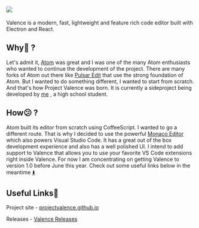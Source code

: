 # <img src="https://github.com/ProjectValence/.github/blob/main/Profile%20Banner.png" />

Valence is a modern, fast, lightweight and feature rich code editor built with Electron and React. 

## Why:thinking: ?
Let's admit it, [Atom](https://github.blog/2022-06-08-sunsetting-atom/) was great and I was one of the many Atom enthusiasts who wanted to continue the development of the 
project. There are many forks of Atom out there like [Pulsar Edit](https://pulsar-edit.dev) that use the strong foundation of Atom. But I wanted to do something different, 
I wanted to start from scratch. And that's how Project Valence was born. It is currently a sideproject being developed by [me](https://github.com/anantnrg)
, a high school student.

## How:confused: ?
Atom built its editor from scratch using CoffeeScript. I wanted to go a different route. That is why I decided to use the powerful [Monaco Editor](https://microsoft.github.io/monaco-editor/) which also powers Visual Studio Code. It has a great out of the box development experience and also has a well polished UI. I intend to add support to Valence that allows you to use your favorite VS Code extensions right inside Valence. For now I am concentrating on getting Valence to version 1.0 before June this year. Check out some useful links below in the meantime [:arrow_down:](#Useful-Links)

## Useful Links:link:
Project site - [projectvalence.github.io](https://projectvalence.github.io)

Releases - [Valence Releases](https://github.com/projectvalence/valence/releases)
